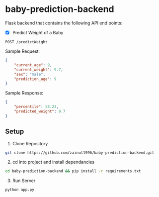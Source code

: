 # baby-prediction-backend
Flask backend that contains the following API end points:<br />
- [x] Predict Weight of a Baby<br />
```
POST /predictWeight
```
Sample Request:
```JSON
{
    "current_age": 9,
    "current_weight": 9.7,
    "sex": "male",
    "prediction_age": 9
}
```

Sample Response:
```JSON
{
    "percentile": 58.23,
    "predicted_weight": 9.7
}
```


## Setup
1. Clone Repository
```bash
git clone https://github.com/zainul1996/baby-prediction-backend.git
```

2. cd into project and install dependancies
```bash
cd baby-prediction-backend && pip install -r requirements.txt
```

3. Run Server
```bash
python app.py
```
